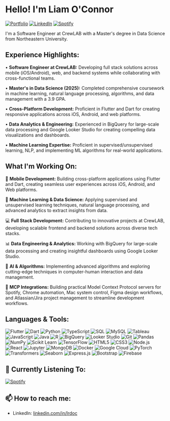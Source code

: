# Hello! I'm Liam O'Connor

[![Portfolio](https://img.shields.io/badge/Portfolio-crewlab.io-blue?style=flat&logo=google-chrome)](https://crewlab.io) [![LinkedIn](https://img.shields.io/badge/LinkedIn-Liam%20O'Connor-blue?style=flat&logo=linkedin)](https://linkedin.com/in/lrdoc) [![Spotify](https://img.shields.io/badge/Spotify-liam5665-1DB954?style=flat&logo=spotify&logoColor=white)](https://open.spotify.com/user/liam5665)

I'm a Software Engineer at CrewLAB with a Master's degree in Data Science from Northeastern University. 

## Experience Highlights:

• **Software Engineer at CrewLAB:** Developing full stack solutions across mobile (iOS/Android), web, and backend systems while collaborating with cross-functional teams.

• **Master's in Data Science (2025):** Completed comprehensive coursework in machine learning, natural language processing, algorithms, and data management with a 3.9 GPA.

• **Cross-Platform Development:** Proficient in Flutter and Dart for creating responsive applications across iOS, Android, and web platforms.

• **Data Analytics & Engineering:** Experienced in BigQuery for large-scale data processing and Google Looker Studio for creating compelling data visualizations and dashboards.

• **Machine Learning Expertise:** Proficient in supervised/unsupervised learning, NLP, and implementing ML algorithms for real-world applications.

## What I'm Working On:

📱 **Mobile Development:** Building cross-platform applications using Flutter and Dart, creating seamless user experiences across iOS, Android, and Web platforms.

🤖 **Machine Learning & Data Science:** Applying supervised and unsupervised learning techniques, natural language processing, and advanced analytics to extract insights from data.

💻 **Full Stack Development:** Contributing to innovative projects at CrewLAB, developing scalable frontend and backend solutions across diverse tech stacks.

📊 **Data Engineering & Analytics:** Working with BigQuery for large-scale data processing and creating insightful dashboards using Google Looker Studio.

🧠 **AI & Algorithms:** Implementing advanced algorithms and exploring cutting-edge techniques in computer-human interaction and data management.

🔌 **MCP Integrations:** Building practical Model Context Protocol servers for Spotify, Chrome automation, Mac system control, Figma design workflows, and Atlassian/Jira project management to streamline development workflows.

## Languages & Tools:

![Flutter](https://img.shields.io/badge/-Flutter-02569B?style=flat&logo=flutter&logoColor=white)
![Dart](https://img.shields.io/badge/-Dart-0175C2?style=flat&logo=dart&logoColor=white)
![Python](https://img.shields.io/badge/-Python-3776AB?style=flat&logo=python&logoColor=white)
![TypeScript](https://img.shields.io/badge/-TypeScript-3178C6?style=flat&logo=typescript&logoColor=white)
![SQL](https://img.shields.io/badge/-SQL-4479A1?style=flat&logo=mysql&logoColor=white)
![MySQL](https://img.shields.io/badge/-MySQL-4479A1?style=flat&logo=mysql&logoColor=white)
![Tableau](https://img.shields.io/badge/-Tableau-E97627?style=flat&logo=tableau&logoColor=white)
![JavaScript](https://img.shields.io/badge/-JavaScript-F7DF1E?style=flat&logo=javascript&logoColor=black)
![Java](https://img.shields.io/badge/-Java-007396?style=flat&logo=java&logoColor=white)
![R](https://img.shields.io/badge/-R-276DC3?style=flat&logo=r&logoColor=white)
![BigQuery](https://img.shields.io/badge/-BigQuery-4285F4?style=flat&logo=google-cloud&logoColor=white)
![Looker Studio](https://img.shields.io/badge/-Looker%20Studio-4285F4?style=flat&logo=looker&logoColor=white)
![Git](https://img.shields.io/badge/-Git-F05032?style=flat&logo=git&logoColor=white)
![Pandas](https://img.shields.io/badge/-Pandas-150458?style=flat&logo=pandas&logoColor=white)
![NumPy](https://img.shields.io/badge/-NumPy-013243?style=flat&logo=numpy&logoColor=white)
![Scikit Learn](https://img.shields.io/badge/-Scikit%20Learn-F7931E?style=flat&logo=scikit-learn&logoColor=white)
![TensorFlow](https://img.shields.io/badge/-TensorFlow-FF6F00?style=flat&logo=tensorflow&logoColor=white)
![HTML5](https://img.shields.io/badge/-HTML5-E34F26?style=flat&logo=html5&logoColor=white)
![CSS3](https://img.shields.io/badge/-CSS3-1572B6?style=flat&logo=css3&logoColor=white)
![Node.js](https://img.shields.io/badge/-Node.js-339933?style=flat&logo=node.js&logoColor=white)
![React](https://img.shields.io/badge/-React-61DAFB?style=flat&logo=react&logoColor=black)
![Jupyter](https://img.shields.io/badge/-Jupyter-F37626?style=flat&logo=jupyter&logoColor=white)
![MongoDB](https://img.shields.io/badge/-MongoDB-47A248?style=flat&logo=mongodb&logoColor=white)
![Docker](https://img.shields.io/badge/-Docker-2496ED?style=flat&logo=docker&logoColor=white)
![Google Cloud](https://img.shields.io/badge/-Google%20Cloud-4285F4?style=flat&logo=google-cloud&logoColor=white)
![PyTorch](https://img.shields.io/badge/-PyTorch-EE4C2C?style=flat&logo=pytorch&logoColor=white)
![Transformers](https://img.shields.io/badge/-🤗%20Transformers-FFD21E?style=flat&logo=huggingface&logoColor=black)
![Seaborn](https://img.shields.io/badge/-Seaborn-3776AB?style=flat&logo=python&logoColor=white)
![Express.js](https://img.shields.io/badge/-Express.js-000000?style=flat&logo=express&logoColor=white)
![Bootstrap](https://img.shields.io/badge/-Bootstrap-7952B3?style=flat&logo=bootstrap&logoColor=white)
![Firebase](https://img.shields.io/badge/-Firebase-FFCA28?style=flat&logo=firebase&logoColor=black)


## 🎵 Currently Listening To:

[![Spotify](https://spotify-github-profile.vercel.app/api/spotify)](https://open.spotify.com/user/liam5665)

## 📫 How to reach me:
- LinkedIn: [linkedin.com/in/lrdoc](https://linkedin.com/in/lrdoc)

